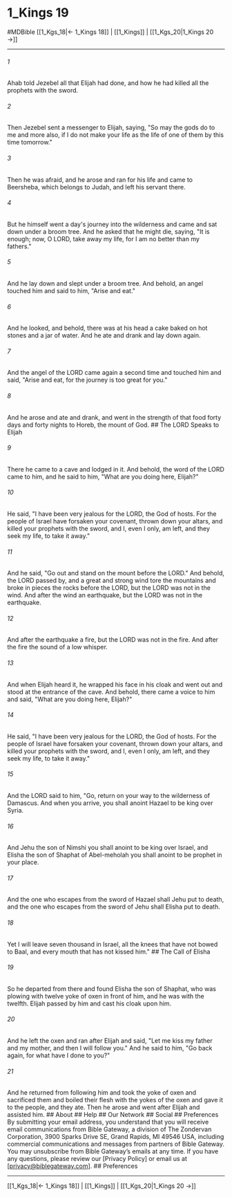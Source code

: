# 1_Kings 19
#MDBible
[[1_Kgs_18|← 1_Kings 18]] | [[1_Kings]] | [[1_Kgs_20|1_Kings 20 →]]

***






###### 1 


Ahab told Jezebel all that Elijah had done, and how he had killed all the prophets with the sword. 





###### 2 


Then Jezebel sent a messenger to Elijah, saying, "So may the gods do to me and more also, if I do not make your life as the life of one of them by this time tomorrow." 





###### 3 


Then he was afraid, and he arose and ran for his life and came to Beersheba, which belongs to Judah, and left his servant there. 





###### 4 


But he himself went a day's journey into the wilderness and came and sat down under a broom tree. And he asked that he might die, saying, "It is enough; now, O LORD, take away my life, for I am no better than my fathers." 





###### 5 


And he lay down and slept under a broom tree. And behold, an angel touched him and said to him, "Arise and eat." 





###### 6 


And he looked, and behold, there was at his head a cake baked on hot stones and a jar of water. And he ate and drank and lay down again. 





###### 7 


And the angel of the LORD came again a second time and touched him and said, "Arise and eat, for the journey is too great for you." 





###### 8 


And he arose and ate and drank, and went in the strength of that food forty days and forty nights to Horeb, the mount of God. ## The LORD Speaks to Elijah 





###### 9 


There he came to a cave and lodged in it. And behold, the word of the LORD came to him, and he said to him, "What are you doing here, Elijah?" 





###### 10 


He said, "I have been very jealous for the LORD, the God of hosts. For the people of Israel have forsaken your covenant, thrown down your altars, and killed your prophets with the sword, and I, even I only, am left, and they seek my life, to take it away." 





###### 11 


And he said, "Go out and stand on the mount before the LORD." And behold, the LORD passed by, and a great and strong wind tore the mountains and broke in pieces the rocks before the LORD, but the LORD was not in the wind. And after the wind an earthquake, but the LORD was not in the earthquake. 





###### 12 


And after the earthquake a fire, but the LORD was not in the fire. And after the fire the sound of a low whisper. 





###### 13 


And when Elijah heard it, he wrapped his face in his cloak and went out and stood at the entrance of the cave. And behold, there came a voice to him and said, "What are you doing here, Elijah?" 





###### 14 


He said, "I have been very jealous for the LORD, the God of hosts. For the people of Israel have forsaken your covenant, thrown down your altars, and killed your prophets with the sword, and I, even I only, am left, and they seek my life, to take it away." 





###### 15 


And the LORD said to him, "Go, return on your way to the wilderness of Damascus. And when you arrive, you shall anoint Hazael to be king over Syria. 





###### 16 


And Jehu the son of Nimshi you shall anoint to be king over Israel, and Elisha the son of Shaphat of Abel-meholah you shall anoint to be prophet in your place. 





###### 17 


And the one who escapes from the sword of Hazael shall Jehu put to death, and the one who escapes from the sword of Jehu shall Elisha put to death. 





###### 18 


Yet I will leave seven thousand in Israel, all the knees that have not bowed to Baal, and every mouth that has not kissed him." ## The Call of Elisha 





###### 19 


So he departed from there and found Elisha the son of Shaphat, who was plowing with twelve yoke of oxen in front of him, and he was with the twelfth. Elijah passed by him and cast his cloak upon him. 





###### 20 


And he left the oxen and ran after Elijah and said, "Let me kiss my father and my mother, and then I will follow you." And he said to him, "Go back again, for what have I done to you?" 





###### 21 


And he returned from following him and took the yoke of oxen and sacrificed them and boiled their flesh with the yokes of the oxen and gave it to the people, and they ate. Then he arose and went after Elijah and assisted him. ## About ## Help ## Our Network ## Social ## Preferences By submitting your email address, you understand that you will receive email communications from Bible Gateway, a division of The Zondervan Corporation, 3900 Sparks Drive SE, Grand Rapids, MI 49546 USA, including commercial communications and messages from partners of Bible Gateway. You may unsubscribe from Bible Gateway&rsquo;s emails at any time. If you have any questions, please review our [Privacy Policy] or email us at [privacy@biblegateway.com]. ## Preferences

***

[[1_Kgs_18|← 1_Kings 18]] | [[1_Kings]] | [[1_Kgs_20|1_Kings 20 →]]
